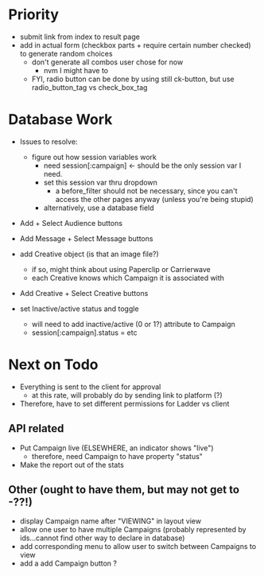 # Priority

- submit link from index to result page
- add in actual form (checkbox parts + require certain number checked) to generate random choices
  - don't generate all combos user chose for now
    - nvm I might have to
  - FYI, radio button can be done by using still ck-button, but use radio_button_tag vs check_box_tag

# Database Work

- Issues to resolve: 
  - figure out how session variables work
    - need session[:campaign] <- should be the only session var I need.
    - set this session var thru dropdown
      - a before_filter should not be necessary, since you can't access the other pages anyway (unless you're being stupid)
    - alternatively, use a database field

- Add + Select Audience buttons

- Add Message + Select Message buttons

- add Creative object (is that an image file?)
  - if so, might think about using Paperclip or Carrierwave
  - each Creative knows which Campaign it is associated with
- Add Creative + Select Creative buttons

- set Inactive/active status and toggle
  - will need to add inactive/active (0 or 1?) attribute to Campaign
  - session[:campaign].status = etc

# Next on Todo

- Everything is sent to the client for approval
  - at this rate, will probably do by sending link to platform (?)
- Therefore, have to set different permissions for Ladder vs client

## API related

- Put Campaign live (ELSEWHERE, an indicator shows "live")
  - therefore, need Campaign to have property "status"
- Make the report out of the stats

## Other (ought to have them, but may not get to -??!)

- display Campaign name after "VIEWING" in layout view
- allow one user to have multiple Campaigns (probably represented by ids...cannot find other way to declare in database)
- add corresponding menu to allow user to switch between Campaigns to view
- add a add Campaign button ?
